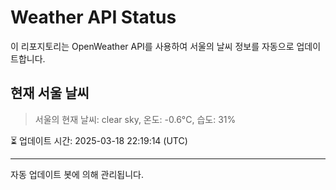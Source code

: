 
# Weather API Status

이 리포지토리는 OpenWeather API를 사용하여 서울의 날씨 정보를 자동으로 업데이트합니다.

## 현재 서울 날씨
> 서울의 현재 날씨: clear sky, 온도: -0.6°C, 습도: 31%

⏳ 업데이트 시간: 2025-03-18 22:19:14 (UTC)

---
자동 업데이트 봇에 의해 관리됩니다.
